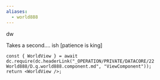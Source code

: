 ```yaml
---
aliases:
  - world888
---
```

dw



Takes a second.... ish [patience is king]

```datacorejsx
const { WorldView } = await dc.require(dc.headerLink("_OPERATION/PRIVATE/DATACORE/22 World888/D.q.world888.component.md", "ViewComponent"));
return <WorldView />;
```
